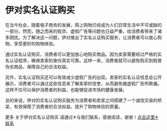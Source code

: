 # 伊对实名认证购买

在当今社会，随着电子商务的发展，网上购物已经成为人们日常生活中不可或缺的一部分。然而，随之而来的假货、虚假广告等问题也日益严重，给消费者带来了诸多困扰。为了解决这一问题，伊对推出了实名认证购买服务，让消费者可以放心购物，享受更好的购物体验。

通过实名认证购买，消费者可以更加放心地购买商品。因为卖家需要经过严格的实名认证程序，确保卖家的身份真实可靠。这样一来，消费者就可以避免购买到假冒伪劣商品，保障自己的合法权益。

另外，实名认证购买还可以有效减少虚假广告的出现。卖家的实名认证信息会公开展示，消费者可以通过这些信息来了解卖家的信誉，从而避免被虚假广告所欺骗。这样不仅可以保护消费者的利益，也能够促进市场的健康发展。

总的来说，伊对的实名认证购买服务为消费者和卖家之间搭建了一个诚信交易的桥梁，有效保障了消费者的合法权益，提升了购物体验的质量。

更多 关于伊对实名认证购买 请通过✈与我们联系，感谢阅读，谢谢！[点击这里✈联系](https://t.me/LM999bot)